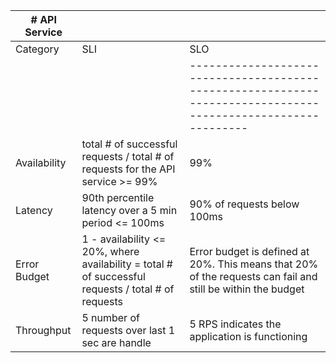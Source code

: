 | # API Service  |                                                                                                    |                                                                                                               |
|----------------|----------------------------------------------------------------------------------------------------|---------------------------------------------------------------------------------------------------------------|
| Category       | SLI                                                                                                | SLO                                                                                                           |
|                |                                                                                                    | ------------------------------------------------------------------------------------------------------------- |
| Availability   | total # of successful requests / total # of requests for the API service >= 99%                    | 99%                                                                                                           |
| Latency        | 90th percentile latency over a 5 min period <= 100ms                                               | 90% of requests below 100ms                                                                                   |
| Error Budget   | 1 - availability <= 20%, where availability = total # of successful requests / total # of requests | Error budget is defined at 20%. This means that 20% of the requests can fail and still be within the budget   |
| Throughput     | 5 number of requests over last 1 sec are handle                                                    | 5 RPS indicates the application is functioning                                                                |
